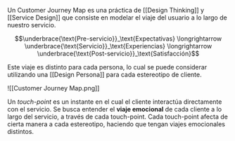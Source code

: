 Un Customer Journey Map es una práctica de [[Design Thinking]] y [[Service Design]] que consiste en modelar el viaje del usuario a lo largo de nuestro servicio.

$$\underbrace{\text{Pre-servicio}}_\text{Expectativas} \longrightarrow \underbrace{\text{Servicio}}_\text{Experiencias} \longrightarrow \underbrace{\text{Post-servicio}}_\text{Satisfacción}$$

Este viaje es distinto para cada persona, lo cual se puede considerar utilizando una [[Design Persona]] para cada estereotipo de cliente.

![[Customer Journey Map.png]]

Un _touch-point_ es un instante en el cual el cliente interactúa directamente con el servicio. Se busca entender el **viaje emocional** de cada cliente a lo largo del servicio, a través de cada touch-point. Cada touch-point afecta de cierta manera a cada estereotipo, haciendo que tengan viajes emocionales distintos.
